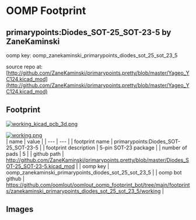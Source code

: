 # OOMP Footprint  
## primarypoints:Diodes_SOT-25_SOT-23-5  by ZaneKaminski  
  
oomp key: oomp_zanekaminski_primarypoints_diodes_sot_25_sot_23_5  
  
source repo at: [http://github.com/ZaneKaminski/primarypoints.pretty/blob/master/Yageo_YC124.kicad_mod](http://github.com/ZaneKaminski/primarypoints.pretty/blob/master/Yageo_YC124.kicad_mod)  
## Footprint  
  
[![working_kicad_pcb_3d.png](working_kicad_pcb_3d_600.png)](working_kicad_pcb_3d.png)  
  
[![working.png](working_600.png)](working.png)  
| name | value | 
| --- | --- | 
| footprint name | primarypoints:Diodes_SOT-25_SOT-23-5 | 
| footprint description | 5-pin SOT-23 package | 
| number of pads | 5 | 
| github path | http://github.com/ZaneKaminski/primarypoints.pretty/blob/master/Diodes_SOT-25_SOT-23-5.kicad_mod | 
| oomp key | oomp_zanekaminski_primarypoints_diodes_sot_25_sot_23_5 | 
| oomp bot github | https://github.com/oomlout/oomlout_oomp_footprint_bot/tree/main/footprints/zanekaminski_primarypoints_diodes_sot_25_sot_23_5/working | 
## Images  
